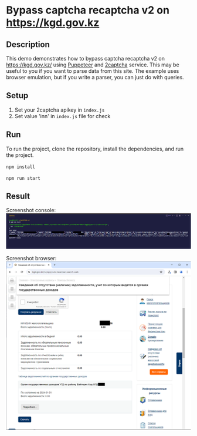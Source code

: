 # Bypass captcha recaptcha v2 on https://kgd.gov.kz

## Description
This demo demonstrates how to bypass captcha recaptcha v2 on https://kgd.gov.kz/ using [Puppeteer](https://pptr.dev/) and [2captcha](https://2captcha.com/?from=22771395) service. This may be useful to you if you want to parse data from this site. The example uses browser emulation, but if you write a parser, you can just do with queries.

## Setup
1. Set your 2captcha apikey in `index.js`
2. Set value 'inn' in `index.js` file for check

## Run
To run the project, clone the repository, install the dependencies, and run the project.

`npm install`

`npm run start`

## Result

Screenshot console:
![alt text](/media/image.png)

Screenshot browser:
![alt text](/media/image2.png)

